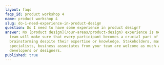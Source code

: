 ```yaml
---
layout: faqs
faqs_id: product workshop 4
name: product workshop 4
slug: do-i-need-experience-in-product-design
question: Do I need to have some experience in product design?
answer: No [product design](/our-areas/product-design) experience is needed. Our
  team will make sure that every participant becomes a crucial part of the
  brainstorming despite their expertise or knowledge. Stakeholders, marketing
  specialists, business associates from your team are welcome as much as
  developers or designers.
published: true
---
```

